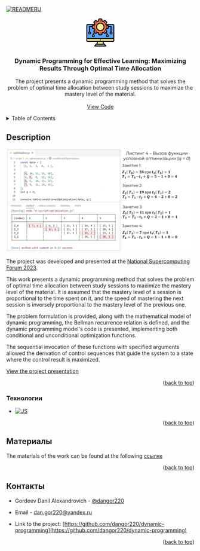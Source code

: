 <a id="readme-top"></a>

<!-- PROJECT LOGO -->

[![READMERU](https://img.shields.io/badge/readme_ru-white?style=for-the-badge&logo=ru)](https://github.com/dangor220/dynamic-programming/blob/main/README.md)
<br />

<div align="center">
  <a href="https://github.com/othneildrew/Best-README-Template">
    <img src="assets/readme/logo.png" alt="Logo" width="80" height="80">
  </a>

  <h3 align="center">Dynamic Programming for Effective Learning: Maximizing Results Through Optimal Time Allocation</h3>

  <p align="center">The project presents a dynamic programming method that solves the problem of optimal time allocation between study sessions to maximize the mastery level of the material.
    <br />
    <br />
    <a href="https://github.com/dangor220/dynamic-programming/blob/main/optimization.js">View Code</a>
  </p>
</div>

<!-- TABLE OF CONTENTS -->
<details>
  <summary>Table of Contents</summary>
  <ol>
    <li>
      <a href="#description">Description</a>
      <ul>
        <li><a href="#technologies">Technologies</a></li>
      </ul>
    </li>
    <li><a href="#materials">Materials</a></li>
    <li><a href="#contacts">Contacts</a></li>
  </ol>
</details>

<!-- ABOUT THE PROJECT -->

## Description

[![Product Name Screen Shot][product-screenshot]](https://www.youtube.com/watch?v=8SOLa45m8fk)

The project was developed and presented at the [National Supercomputing Forum 2023](https://2023.nscf.ru/).

This work presents a dynamic programming method that solves the problem of optimal time allocation between study sessions to maximize the mastery level of the material. It is assumed that the mastery level of a session is proportional to the time spent on it, and the speed of mastering the next session is inversely proportional to the mastery level of the previous one.

The problem formulation is provided, along with the mathematical model of dynamic programming, the Bellman recurrence relation is defined, and the dynamic programming model's code is presented, implementing both conditional and unconditional optimization functions.

The sequential invocation of these functions with specified arguments allowed the derivation of control sequences that guide the system to a state where the control result is maximized.

[View the project presentation](https://www.youtube.com/watch?v=8SOLa45m8fk)

<p align="right">(<a href="#readme-top">back to top</a>)</p>

### Технологии

- [![JS][JS.js]][JS-url]

<p align="right">(<a href="#readme-top">back to top</a>)</p>

## Материалы

The materials of the work can be found at the following [ссылке](https://2023.nscf.ru/TesisAll/06_Reshenie_zadach_optimizatsii/568_GordeevDA.pdf)

<p align="right">(<a href="#readme-top">back to top</a>)</p>

<!-- CONTACT -->

## Контакты

- Gordeev Danil Alexandrovich - [@dangor220](https://t.me/dangor220)
- Email - [dan.gor220@yandex.ru](dan.gor220@yandex.ru)

- Link to the project: [https://github.com/dangor220/dynamic-programming](https://github.com/dangor220/dynamic-programming)

<p align="right">(<a href="#readme-top">back to top</a>)</p>

<!-- MARKDOWN LINKS & IMAGES -->
<!-- https://www.markdownguide.org/basic-syntax/#reference-style-links -->

[product-screenshot]: assets/readme/product.jpg
[JS.js]: https://img.shields.io/badge/javascript-20232A?style=for-the-badge&logo=javascript
[JS-url]: https://ecma-international.org/publications-and-standards/standards/ecma-262/
